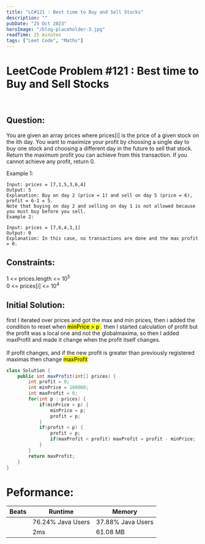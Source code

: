 ```yaml
---
title: "LC#121 : Best time to Buy and Sell Stocks"
description: ""
pubDate: "25 Oct 2023"
heroImage: "/blog-placeholder-3.jpg"
readTime: 25 minutes
tags: ["Leet Code", "Maths"]
---
```


# <b> LeetCode Problem #121 : Best time to Buy and Sell Stocks</b>

<br>

## Question: <br/>

<p class="pl-6">
    You are given an array prices where prices[i] is the price of a given stock on the ith day.
    You want to maximize your profit by choosing a single day to buy one stock and choosing a different day in the future to sell that stock.
    Return the maximum profit you can achieve from this transaction. If you cannot achieve any profit, return 0.
</p>
<p>
    Example 1:

    Input: prices = [7,1,5,3,6,4]
    Output: 5
    Explanation: Buy on day 2 (price = 1) and sell on day 5 (price = 6), profit = 6-1 = 5.
    Note that buying on day 2 and selling on day 1 is not allowed because you must buy before you sell.
    Example 2:

    Input: prices = [7,6,4,3,1]
    Output: 0
    Explanation: In this case, no transactions are done and the max profit = 0.

</p>

## Constraints: <br/>

<p class="ml-6 bg-slate-300 rounded-md w-fit px-4">
1 <= prices.length <= 10<sup>5</sup> <br/>
0 <= prices[i] <= 10<sup>4</sup>
</p>

## Initial Solution:

<p class="pl-6">
    first I iterated over prices and got the max and min prices, then i added the condition to reset when <mark> minPrice > p </mark>. 
    then I started calculation of profit but the profit was a local one and not the globalmaxima, so then I added maxProfit and made
    it change when the profit itself changes. <br/><br/>
    If profit changes, and if the new profit is greater than previously registered maximas then change <mark>maxProfit</mark>
</p>

```java
class Solution {
    public int maxProfit(int[] prices) {
        int profit = 0;
        int minPrice = 100000;
        int maxProfit = 0;
        for(int p : prices) {
            if(minPrice > p) {
                minPrice = p;
                profit = p;
            }
            if(profit < p) {
                profit = p;
                if(maxProfit < profit) maxProfit = profit - minPrice;
            }
        }
        return maxProfit;
    }
}
```

# Peformance:

| Beats | Runtime           | Memory            |
| ----- | ----------------- | ----------------- |
|       | 76.24% Java Users | 37.88% Java Users |
|       | 2ms               | 61.08 MB          |
